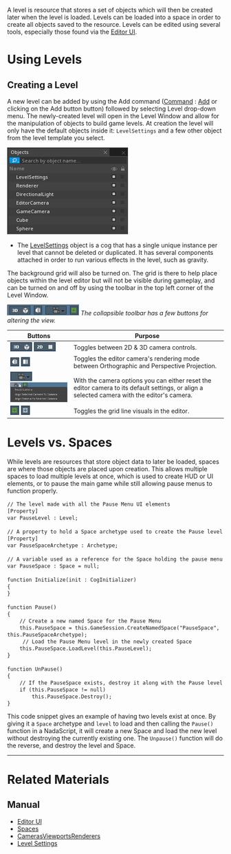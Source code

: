 A level is resource that stores a set of objects which will then be created later when the level is loaded. Levels can be loaded into a space in order to create all objects saved to the resource. Levels can be edited using several tools, especially those found via the [Editor UI](https://github.com/ZilchEngine/ZilchDocs/blob/master/zero_editor_documentation/zeromanual/editor/editorui.markdown).

 # Using Levels
 ## Creating a Level
A new level can be added by using the Add command ([Command](https://github.com/ZilchEngine/ZilchDocs/blob/master/zero_editor_documentation/zeromanual/editor/editorcommands/commands.markdown) : [Add](https://github.com/ZilchEngine/ZilchDocs/blob/master/code_reference/command_reference.markdown#add) or clicking on the Add button button) followed by selecting Level drop-down menu. The newly-created level will open in the Level Window and allow for the manipulation of objects to build game levels. At creation the level will only have the default objects inside it: `LevelSettings` and a few other object from the level template you select.



![image](https://raw.githubusercontent.com/ZilchEngine/ZilchFiles/master/doc_files/47014.png)


 - The [LevelSettings](https://github.com/ZilchEngine/ZilchDocs/blob/master/zero_editor_documentation/zeromanual/architecture/objects/levelsettings.markdown) object is a cog that has a single unique instance per level that cannot be deleted or duplicated. It has several components attached in order to run various effects in the level, such as gravity.

The background grid will also be turned on. The grid is there to help place objects within the level editor but will not be visible during gameplay, and can be turned on and off by using the toolbar in the top left corner of the Level Window.



![image](https://raw.githubusercontent.com/ZilchEngine/ZilchFiles/master/doc_files/47016.png) *The collapsible toolbar has a few buttons for altering the view.*



| Buttons                             | Purpose |
|-------------------------------------|---------------------------------------------|
| ![image](https://raw.githubusercontent.com/ZilchEngine/ZilchFiles/master/doc_files/47018.png) ![image](https://raw.githubusercontent.com/ZilchEngine/ZilchFiles/master/doc_files/47020.png) | Toggles between 2D & 3D camera controls.    |
| ![image](https://raw.githubusercontent.com/ZilchEngine/ZilchFiles/master/doc_files/47024.png) ![image](https://raw.githubusercontent.com/ZilchEngine/ZilchFiles/master/doc_files/47022.png) | Toggles the editor camera's rendering mode between Orthographic and Perspective Projection. |
| ![image](https://raw.githubusercontent.com/ZilchEngine/ZilchFiles/master/doc_files/47027.png) ![image](https://raw.githubusercontent.com/ZilchEngine/ZilchFiles/master/doc_files/47029.png) | With the camera options you can either reset the editor camera to its default settings, or align a selected camera with the editor's camera.  |
| ![image](https://raw.githubusercontent.com/ZilchEngine/ZilchFiles/master/doc_files/47031.png) ![image](https://raw.githubusercontent.com/ZilchEngine/ZilchFiles/master/doc_files/47033.png) | Toggles the grid line visuals in the editor. |

 # Levels vs. Spaces
While levels are resources that store object data to later be loaded, spaces are where those objects are placed upon creation. This allows multiple spaces to load multiple levels at once, which is used to create HUD or UI elements, or to pause the main game while still allowing pause menus to function properly. 

```
// The level made with all the Pause Menu UI elements
[Property]
var PauseLevel : Level;

// A property to hold a Space archetype used to create the Pause level
[Property]
var PauseSpaceArchetype : Archetype;

// A variable used as a reference for the Space holding the pause menu
var PauseSpace : Space = null;

function Initialize(init : CogInitializer)
{
}

function Pause()
{
    // Create a new named Space for the Pause Menu
    this.PauseSpace = this.GameSession.CreateNamedSpace("PauseSpace", this.PauseSpaceArchetype);
     // Load the Pause Menu level in the newly created Space
    this.PauseSpace.LoadLevel(this.PauseLevel);
}

function UnPause()
{
    // If the PauseSpace exists, destroy it along with the Pause level
    if (this.PauseSpace != null)
        this.PauseSpace.Destroy();
}
```


This code snippet gives an example of having two levels exist at once. By giving it a `Space` archetype and `level` to load and then calling the `Pause()` function in a NadaScript, it will create a new Space and load the new level without destroying the currently existing one. The `Unpause()` function will do the reverse, and destroy the level and Space. 

---

 # Related Materials
 ## Manual
- [Editor UI](https://github.com/ZilchEngine/ZilchDocs/blob/master/zero_editor_documentation/zeromanual/editor/editorui.markdown)
- [Spaces](https://github.com/ZilchEngine/ZilchDocs/blob/master/zero_editor_documentation/zeromanual/architecture/objects/spaces.markdown)
- [CamerasViewportsRenderers](https://github.com/ZilchEngine/ZilchDocs/blob/master/zero_editor_documentation/zeromanual/graphics/camerasviewportsrenderers.markdown)
- [Level Settings](https://github.com/ZilchEngine/ZilchDocs/blob/master/zero_editor_documentation/zeromanual/architecture/objects/levelsettings.markdown)
 

 